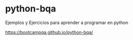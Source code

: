 # python-bqa
Ejemplos y Ejercicios para aprender a programar en python

https://bootcampqa.github.io/python-bqa/
